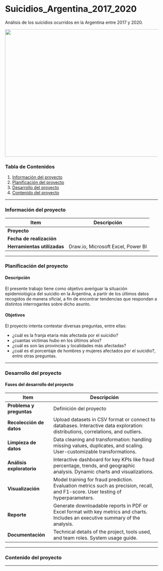 # Suicidios_Argentina_2017_2020
Análisis de los suicidios ocurridos en la Argentina entre 2017 y 2020.

<p align="center">
  <img width="770" height="420" src="https://media.istockphoto.com/id/583795284/es/foto/argentina-clavada-en-el-mapa-con-bandera.jpg?s=612x612&w=0&k=20&c=yePKV1Jz8AW6kWSeCQafXnUw7qH4cgV71gvUDpP1kMQ=">
</p>

### Tabla de Contenidos
1. [Información del proyecto](#informacion-del-proyecto)
2. [Planificación del proyecto](#planificacion-del-proyecto)
3. [Desarrollo del proyecto](#desarrollo-del-proyecto)
4. [Contenido del proyecto](#contenido-del-proyecto)

---
### Información del proyecto

| Item                  | Descripción                                |
|-----------------------|--------------------------------------------|
| **Proyecto**          |                                                                 |
| **Fecha de realización**   |                                                          |
| **Herramientas utilizadas** | Draw.io, Microsoft Excel, Power BI                                       |

---

### Planificación del proyecto

#### Descripción

El presente trabajo tiene como objetivo averiguar la situación epidemiológica del suicidio en la Argentina, a partir de los últimos datos recogidos de manera oficial, a fin 
de encontrar tendencias que respondan a distintos interrogantes sobre dicho asunto.

#### Objetivos

El proyecto intenta contestar diversas preguntas, entre ellas:
- ¿cuál es la franja etaria más afectada por el suicidio?
- ¿cuantas victimas hubo en los últimos años?
- ¿cuál es son las provincias y localidades más afectadas?
- ¿cuál es el porcentaje de hombres y mujeres afectados por el suicidio?, entre otras preguntas.

---

### Desarrollo del proyecto

#### Fases del desarrollo del proyecto

| **Item**              | **Descripción**                           |
|--------------------------|-------------------------------------------|
| **Problema y preguntas**              | Definición del proyecto |
| **Recolección de datos** | Upload datasets in CSV format or connect to databases. Interactive data exploration: distributions, correlations, and outliers. |
| **Limpieza de datos** | Data cleaning and transformation: handling missing values, duplicates, and scaling. User-customizable transformations. |
| **Análisis exploratorio**      | Interactive dashboard for key KPIs like fraud percentage, trends, and geographic analysis. Dynamic charts and visualizations. |
| **Visualización** | Model training for fraud prediction. Evaluation metrics such as precision, recall, and F1-score. User testing of hyperparameters. |
| **Reporte** | Generate downloadable reports in PDF or Excel format with key metrics and charts. Includes an executive summary of the analysis. |
| **Documentación**     | Technical details of the project, tools used, and team roles. System usage guide. |

---

### Contenido del proyecto

---
